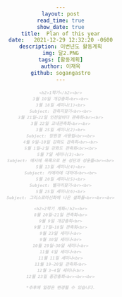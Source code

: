 ```yaml
---
layout: post
read_time: true
show_date: true
title:  Plan of this year
date:   2021-12-29 12:32:20 -0600
description: 이번년도 활동계획
img: 달2.PNG
tags: [활동계획]
author: 이재욱
github: sogangastro
---
```

<div id="Milestone" class="w3-container activities w3-padding-48 w3-card">
  <body style="text-align: center">
  <span style="font: italic bold 0.8em serif; color:#CBCCCD"> 
    
    <h2>1학기</h2><br>
    3월 10일 개강총회<br><br>
    3월 18일 세미나(1)<br>
    Subject: 관측지찾기<br><br>
    3월 21일~22일 인천앞바다 관측회<br><br>
    3월 22일 교내관측회<br><br>
    3월 25일 세미나(2)<br>
    Subject: 망원경 사용법<br><br>
    4월 9일~10일 강화도 관측회<br><br>
    5월 1일~2일 강화도 관측회<br><br>
    5월 7일 세미나(3)<br>
    Subject: 메시에 목록으로 본 성단과 성운들<br><br>
    5월 13일 세미나(4)<br>
    Subject: 카메라에 대하여<br><br>
    5월 20일 세미나(5)<br>
    Subject: 별자리찾기<br><br>
    5월 25일 세미나(6)<br>
    Subject: 그리스로마신화에 나온 설화들<br><br><br>

    <h2>2학기 계획</h2><br>
    8월 20일~21일 관측회<br>
    9월 9일 개강총회<br>
    9월 17일~18일 관측회<br>
    9월 23일 세미나<br>
    9월 30일 세미나<br>
    10월 29일~30일 세미나<br>
    11월 4일 세미나<br>
    11월 11일 세미나<br>
    11월 19~20일 관측회<br>
    12월 3~4일 세미나<br>
    12월 23일 종강총회<br><br><br>
    
    *추후에 일정은 변경될 수 있습니다.
  



